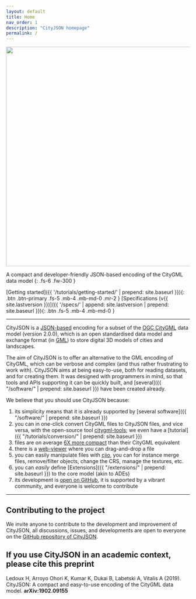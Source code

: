 ```yaml
---
layout: default
title: Home
nav_order: 1
description: "CityJSON homepage"
permalink: /
---
```


<!-- <img src="{{ '/assets/images/cityjson_logo.svg' | prepend: site.baseurl }}" width="200"> -->
<img src="{{ '/assets/images/cityjson_logo.svg' | prepend: site.baseurl }}" width="600">

A compact and developer-friendly JSON-based encoding of the CityGML data model
{: .fs-6 .fw-300 }

[Getting started]({{ '/tutorials/getting-started/' | prepend: site.baseurl }}){: .btn .btn-primary .fs-5 .mb-4 .mb-md-0 .mr-2 } 
[Specifications (v{{ site.lastversion }})]({{ '/specs/' | append: site.lastversion | prepend: site.baseurl }}){: .btn .fs-5 .mb-4 .mb-md-0 }
<!-- [Web-viewer](https://tudelft3d.github.io/CityJSON-viewer/){: .btn .fs-5 .mb-4 .mb-md-0 } -->
<!-- [<i class="fab fa-github"></i> GitHub repository](https://github.com/tudelft3d/cityjson/){: .btn .fs-5 .mb-4 .mb-md-0 } -->


---

CityJSON is a [JSON-based](http://json.org) encoding for a subset of the [OGC CityGML](http://www.opengeospatial.org/standards/citygml) data model (version 2.0.0), which is an open standardised data model and exchange format (in [GML](http://www.opengeospatial.org/standards/gml)) to store digital 3D models of cities and landscapes. 

The aim of CityJSON is to offer an alternative to the GML encoding of CityGML, which can be verbose and complex (and thus rather frustrating to work with). 
CityJSON aims at being easy-to-use, both for reading datasets, and for creating them.
It was designed with programmers in mind, so that tools and APIs supporting it can be quickly built, and [several]({{ "/software/" | prepend: site.baseurl }}) have been created already.

We believe that you should use CityJSON because: 

  1. its simplicity means that it is already supported by [several software]({{ "/software/" | prepend: site.baseurl }}) 
  2. you can in one-click convert CityGML files to CityJSON files, and vice versa, with the open-source tool [citygml-tools](https://github.com/citygml4j/citygml-tools); we even have a [tutorial]({{ "/tutorials/conversion/" | prepend: site.baseurl }})
  3. files are on average [6X more compact](https://github.com/tudelft3d/cityjson/wiki/Compression-factor-for-a-few-open-CityGML-datasets) than their CityGML equivalent
  4. there is a [web-viewer](https://tudelft3d.github.io/CityJSON-viewer) where you can drag-and-drop a file
  5. you can easily manipulate files with [cjio](https://github.com/tudelft3d/cjio), you can for instance merge files, remove/filter objects, change the CRS, manage the textures, etc.
  6. you can *easily* define [Extensions]({{ "/extensions/" | prepend: site.baseurl }}) to the core model (akin to ADEs) 
  7. its development is [open on GitHub](https://github.com/tudelft3d/cityjson/issues/), it is supported by a vibrant community, and everyone is welcome to contribute


---

## Contributing to the project 

We invite anyone to contribute to the development and improvement of CityJSON, all discussions, issues, and developments are open to everyone on the [GitHub repository of CityJSON](https://github.com/tudelft3d/cityjson).


## If you use CityJSON in an academic context, please cite this preprint

Ledoux H, Arroyo Ohori K, Kumar K, Dukai B, Labetski A, Vitalis A (2019). CityJSON: A compact and easy-to-use encoding of the CityGML data model. **arXiv:1902.09155** [<i class="fas fa-file-pdf"></i>](https://arxiv.org/abs/1902.09155)



